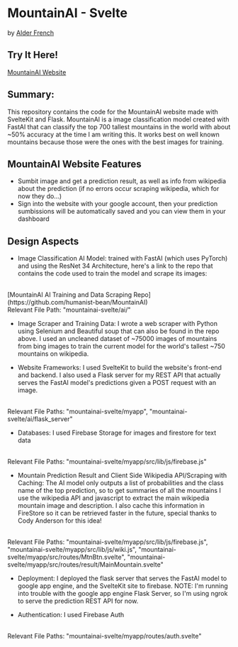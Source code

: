 # MountainAI - Svelte
by [Alder French](https://humanist-bean.github.io)

## Try It Here!
[MountainAI Website](https://mountainai.web.app)

## Summary:
This repository contains the code for the MountainAI website made with SvelteKit and Flask. MountainAI is a image classification model created with FastAI that can classify the top 700 tallest mountains in the world with about ~50% accuracy at the time I am writing this. It works best on well known mountains because those were the ones
with the best images for training. 

## MountainAI Website Features
- Sumbit image and get a prediction result, as well as info from wikipedia about the prediction (if no errors occur scraping wikipedia, which for now they do...)
- Sign into the website with your google account, then your prediction sumbissions will be automatically saved and you can view them in your dashboard

## Design Aspects
 - Image Classification AI Model: trained with FastAI (which uses PyTorch) and using the ResNet 34 Architecture, here's a link to the repo that contains the code used to train the model and scrape its images:
 <br>
 [MountainAI AI Training and Data Scraping Repo](https://github.com/humanist-bean/MountainAI)
 <br>
 Relevant File Path: "mountainai-svelte/ai/"

 - Image Scraper and Training Data: I wrote a web scraper with Python using Selenium and Beautiful soup that can also be found in the repo above. I used an uncleaned dataset of ~75000 images of mountains from bing images to train the current model for the world's tallest ~750 mountains on wikipedia.

 - Website Frameworks: I used SvelteKit to build the website's front-end and backend. I also used a Flask server for my REST API that actually serves the FastAI model's predictions given a POST request with an image.
 <br>
 Relevant File Paths: "mountainai-svelte/myapp", "mountainai-svelte/ai/flask_server"

 - Databases: I used Firebase Storage for images and firestore for text data
 <br>
 Relevant File Paths: "mountainai-svelte/myapp/src/lib/js/firebase.js"

 - Mountain Prediction Result and Client Side Wikipedia API/Scraping with Caching: The AI model only outputs a list of probabilities and the class name of the top prediction, so to get summaries of all the mountains I use the wikipedia API and javascript to extract the main wikipedia mountain image and description. I also cache this information in FireStore so it can be retrieved faster in the future, special thanks to Cody Anderson for this idea! 
 <br>
 Relevant File Paths: "mountainai-svelte/myapp/src/lib/js/firebase.js", "mountainai-svelte/myapp/src/lib/js/wiki.js",
 "mountainai-svelte/myapp/src/routes/MtnBtn.svelte", "mountainai-svelte/myapp/src/routes/result/MainMountain.svelte"

 - Deployment: I deployed the flask server that serves the FastAI model to google app engine, and the SvelteKit site to firebase. NOTE: I'm running into trouble with the google app engine Flask Server, so I'm using ngrok to serve the prediction REST API for now.

 - Authentication: I used Firebase Auth
 <br>
 Relevant File Paths: "mountainai-svelte/myapp/routes/auth.svelte"

  





